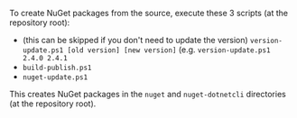 To create NuGet packages from the source, execute these 3 scripts (at the repository root):

- (this can be skipped if you don't need to update the version) `version-update.ps1 [old version] [new version]` (e.g. `version-update.ps1 2.4.0 2.4.1`
- `build-publish.ps1`
- `nuget-update.ps1`

This creates NuGet packages in the `nuget` and `nuget-dotnetcli` directories (at the repository root).